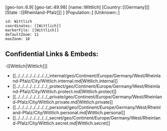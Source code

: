 ﻿---
location: [49.98,6.9]
mapzoom: [7,12] 
mapmarker: city 
type: City
tags:
- geo/City


SpocWebEntityId: 35662
isDeleted: false
confidential: public

---
[geo-lon::6.9]
[geo-lat::49.98]
[name::Wittlich]
[Country::[[Germany]]]
[State ::[[Rheinland-Pfalz]]] ]
[Population::]
[Unknown::]


```leaflet
id: Wittlich
coordinates: [[Wittlich]]
markerFile: [[Wittlich]]
defaultZoom: 11 
maxZoom: 18
```


## Confidential Links & Embeds: 
-[[Wittlich|Wittlich]]] 
- [[../../../../../../../../_internal/geo/Continent/Europe/Germany/West/Rheinland-Pfalz/City/Wittlich.internal.md|Wittlich.internal]] 
- [[../../../../../../../../_protect/geo/Continent/Europe/Germany/West/Rheinland-Pfalz/City/Wittlich.protect.md|Wittlich.protect]] 
- [[../../../../../../../../_private/geo/Continent/Europe/Germany/West/Rheinland-Pfalz/City/Wittlich.private.md|Wittlich.private]] 
- [[../../../../../../../../_personal/geo/Continent/Europe/Germany/West/Rheinland-Pfalz/City/Wittlich.personal.md|Wittlich.personal]] 
- [[../../../../../../../../_secret/geo/Continent/Europe/Germany/West/Rheinland-Pfalz/City/Wittlich.secret.md|Wittlich.secret]] 
